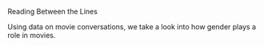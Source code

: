 Reading Between the Lines

Using data on movie conversations, we take a look into how gender plays a role in movies.

